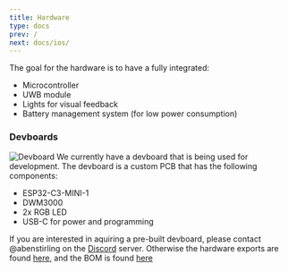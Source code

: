 ```yaml
---
title: Hardware
type: docs
prev: /
next: docs/ios/
---
```


The goal for the hardware is to have a fully integrated: 
- Microcontroller
- UWB module
- Lights for visual feedback
- Battery management system (for low power consumption)

### Devboards
![Devboard](./images/hardware_devboard.jpg)
We currently have a devboard that is being used for development. The devboard is a custom PCB that has the following components:
- ESP32-C3-MINI-1
- DWM3000
- 2x RGB LED
- USB-C for power and programming

If you are interested in aquiring a pre-built devboard, please contact @abenstirling on the [Discord](https://discord.gg/HYT2UBpeHM) server. Otherwise the hardware exports are found [here](https://github.com/open-tags/opentag/tree/main/Hardware/devboard_v1_exports), and the BOM is found [here](https://github.com/open-tags/opentag/tree/main/Hardware/bom)

